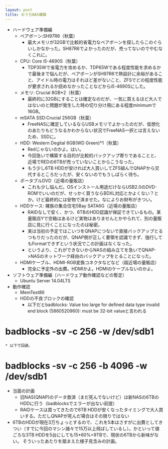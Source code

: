 ```yaml
---
layout: post
title: おうちNAS構築
---
```

 * ハードウェア準備編
   - ベアボーン:SH97R6（秋葉）
     * 最大メモリが32GBで比較的省電力なベアボーンを探したらこのぐらいしかなかった。SH87R6でよかったのだが、売ってないのでやむなくこれに。
   - CPU: Core i5-4690S（秋葉）
     * TDP35Wで省電力を攻めるか、TDP65Wである程度性能を求めるかで最後まで悩んだが、ベアボーンがSH97R6で熱設計に余裕があること、アイドル時の電力はそれほど差がないこと、ZFSでどの程度性能が要求されるか読めなかったことなどからi5-4690Sにした。
   - メモリ: Crucial 8GB*2（秋葉）
     * 最終的に32GBにすることは確定なのだが、一気に買えるほど大人ではないのと問題が発生した時の切り分け用にある程度minimumで16GB。
   - mSATA SSD:Crucial 256GB（秋葉）
     * FreeNASに確定しているならUSBメモリでよかったのだが、仮想化のあたりもどうなるかわからない状況でFreeNAS一択とは言えないため、SSDに。
   - HDD: Western Degital 6GB(WD Green)*1（秋葉）
     * Redじゃないのかよ。はい。
     * 今回急いで構築する目的が比較的バックアップ寄りであることと、近場でREDの6TBが売っていないことからこうなった。
     * もう少し6TB HDDが安ければ大人買いしてZFS組んでQNAPから交代するところだったが、安くないのでもうしばらく待ち。
   - ポータブルDVD（近場の量販店）
     * これも少し悩んだ。OSインストール用途だけならUSB2.0のDVD-ROMでいいのだが、せっかく買うならBDXL対応とかよくない？とか。けど最終的には安物で済ませた。なによりお財布がきつい。
   - HDDケース: 裸族の集合住宅5Bay SATA6G（近場の量販店）
     * RAIDなしで安く、かつ、6TBのHDD認識が保証できているもの。某量販店Yで空箱はあるけど実物はありませんとかやられて、別の量販店に見に行くことになったのは秘密。
     * 実は当初の予定ではこいつをQNAPにつないで直接バックアップとるつもりだったのだが、QNAP側が正しく要領を認識できず、強行してもFormatできずという状況でこの計画はなくなった。
     * というより、これができないからNASの組み立てを急いでQNAP->NASのネットワーク経由のバックアップをとることになった。
   - HDMIケーブル、HDMI-RGB変換コネクタなどなど（超近場の量販店）
     * 完全に予定外の出費。HDMIかよ。HDMIのケーブルないのかよ。
* ソフトウェア準備編（ハードウェア動作確認などの暫定）
  - Ubuntu Server 14.04LTS
* 動作確認
  - MemTest86
  - HDDの不良ブロックの確認
    * 以下だとbadblocks: Value too large for defined data type invalid end block (5860520960): must be 32-bit valueと言われる  
# badblocks -sv -c 256 -w /dev/sdb1
    * 以下で回避。  
# badblocks -sv -c 256 -b 4096 -w /dev/sdb1
* 当面の計画
  - 旧NAS(QNAP)のデータ救済（まだ死んでないけど）は新NASの6TBのHDDに行う（badblocksでエラーが出ない前提）
  - RAIDケースは買ってきたので6TB HDDが安くなったタイミングで大人買いする。ただしQNAPが死んだ場合はその限りではない
* 6TBのHDDが現在3万ちょっとするので、これを5本はさすがに出費としてきつい（すでに今回のマシン諸々で15万以上飛ばしているし）。かといって値ごろな3TB HDDを5台にしても15*60%=9TBで、現状の6TBから新味がない。 そういったあたりを踏まえた様子見含みの計画。

  
